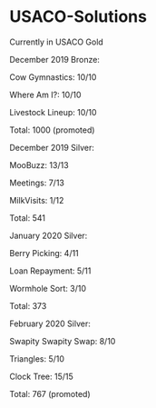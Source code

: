 # USACO-Solutions
Currently in USACO Gold

December 2019 Bronze:

Cow Gymnastics: 10/10

Where Am I?: 10/10

Livestock Lineup: 10/10

Total: 1000 (promoted)

December 2019 Silver:

MooBuzz: 13/13

Meetings: 7/13

MilkVisits: 1/12

Total: 541

January 2020 Silver:

Berry Picking: 4/11

Loan Repayment: 5/11

Wormhole Sort: 3/10

Total: 373

February 2020 Silver:

Swapity Swapity Swap: 8/10

Triangles: 5/10

Clock Tree: 15/15

Total: 767 (promoted)
